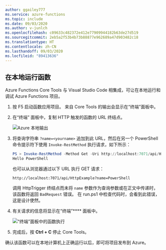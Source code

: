 ```yaml
---
author: ggailey777
ms.service: azure-functions
ms.topic: include
ms.date: 09/03/2020
ms.author: v-junlch
ms.openlocfilehash: c09633c482372e412e77909944182b63de27d519
ms.sourcegitcommit: 2eb5a2f53b4b73b88877e962689a47d903482c18
ms.translationtype: HT
ms.contentlocale: zh-CN
ms.lasthandoff: 09/03/2020
ms.locfileid: "89413636"
---
```

## <a name="run-the-function-locally"></a>在本地运行函数

Azure Functions Core Tools 与 Visual Studio Code 相集成，可让在本地运行和调试 Azure Functions 项目。 

1. 按 F5 启动函数应用项目。 来自 Core Tools 的输出会显示在“终端”面板中。

1. 在“终端”  面板中，复制 HTTP 触发的函数的 URL 终结点。

    ![Azure 本地输出](./media/functions-run-function-test-local-vs-code-ps/functions-vscode-f5.png)

1. 将查询字符串 `?name=<yourname>` 追加到此 URL，然后在另一个 PowerShell 命令提示符下使用 `Invoke-RestMethod` 执行请求，如下所示：

    ```powershell
    PS > Invoke-RestMethod -Method Get -Uri http://localhost:7071/api/HttpTrigger?name=PowerShell
    Hello PowerShell
    ```

    也可以从浏览器通过以下 URL 执行 GET 请求：

    `http://localhost:7071/api/HttpExample?name=PowerShell`

    调用 HttpTrigger 终结点而未将 `name` 参数作为查询参数或在正文中传递时，该函数将返回 `BadRequest` 错误。 在 run.ps1 中检查代码时，会看到此错误，这是设计使然。

1. 有关请求的信息将显示在“终端”**** 面板中。

    ![“终端”面板中的函数执行](./media/functions-run-function-test-local-vs-code-ps/function-execution-terminal.png)

1. 完成后，按 **Ctrl + C** 停止 Core Tools。

确认该函数可以在本地计算机上正确运行以后，即可将项目发布到 Azure。

